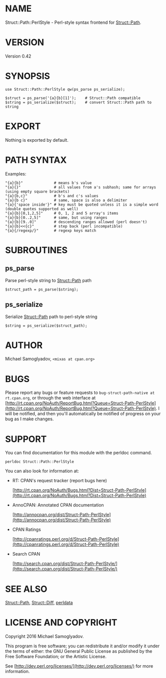# NAME

Struct::Path::PerlStyle - Perl-style syntax frontend for [Struct::Path](https://metacpan.org/pod/Struct::Path).

# VERSION

Version 0.42

# SYNOPSIS

    use Struct::Path::PerlStyle qw(ps_parse ps_serialize);

    $struct = ps_parse('{a}{b}[1]');    # Struct::Path compatible
    $string = ps_serialize($struct);    # convert Struct::Path path to string

# EXPORT

Nothing is exported by default.

# PATH SYNTAX

Examples:

    "{a}{b}"              # means b's value
    "{a}{}"               # all values from a's subhash; same for arrays (using empty square brackets)
    "{a}{b,c}"            # b's and c's values
    "{a}{b c}"            # same, space is also a delimiter
    "{a}{'space inside'}" # key must be quoted unless it is a simple word (double quotes supported as well)
    "{a}{b}[0,1,2,5]"     # 0, 1, 2 and 5 array's items
    "{a}{b}[0..2,5]"      # same, but using ranges
    "{a}{b}[9..0]"        # descending ranges allowed (perl doesn't)
    "{a}{b}<<{c}"         # step back (perl incompatible)
    "{a}{/regexp/}"       # regexp keys match

# SUBROUTINES

## ps\_parse

Parse perl-style string to [Struct::Path](https://metacpan.org/pod/Struct::Path) path

    $struct_path = ps_parse($string);

## ps\_serialize

Serialize [Struct::Path](https://metacpan.org/pod/Struct::Path) path to perl-style string

    $string = ps_serialize($struct_path);

# AUTHOR

Michael Samoglyadov, `<mixas at cpan.org>`

# BUGS

Please report any bugs or feature requests to `bug-struct-path-native at rt.cpan.org`, or through
the web interface at [http://rt.cpan.org/NoAuth/ReportBug.html?Queue=Struct-Path-PerlStyle](http://rt.cpan.org/NoAuth/ReportBug.html?Queue=Struct-Path-PerlStyle). I will be notified, and then you'll
automatically be notified of progress on your bug as I make changes.

# SUPPORT

You can find documentation for this module with the perldoc command.

    perldoc Struct::Path::PerlStyle

You can also look for information at:

- RT: CPAN's request tracker (report bugs here)

    [http://rt.cpan.org/NoAuth/Bugs.html?Dist=Struct-Path-PerlStyle](http://rt.cpan.org/NoAuth/Bugs.html?Dist=Struct-Path-PerlStyle)

- AnnoCPAN: Annotated CPAN documentation

    [http://annocpan.org/dist/Struct-Path-PerlStyle](http://annocpan.org/dist/Struct-Path-PerlStyle)

- CPAN Ratings

    [http://cpanratings.perl.org/d/Struct-Path-PerlStyle](http://cpanratings.perl.org/d/Struct-Path-PerlStyle)

- Search CPAN

    [http://search.cpan.org/dist/Struct-Path-PerlStyle/](http://search.cpan.org/dist/Struct-Path-PerlStyle/)

# SEE ALSO

[Struct::Path](https://metacpan.org/pod/Struct::Path), [Struct::Diff](https://metacpan.org/pod/Struct::Diff), [perldata](https://metacpan.org/pod/perldata)

# LICENSE AND COPYRIGHT

Copyright 2016 Michael Samoglyadov.

This program is free software; you can redistribute it and/or modify it
under the terms of either: the GNU General Public License as published
by the Free Software Foundation; or the Artistic License.

See [http://dev.perl.org/licenses/](http://dev.perl.org/licenses/) for more information.

